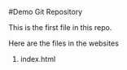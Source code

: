 
#Demo Git Repository 

This is the first file in this repo. 

Here are the files in the websites

1. index.html